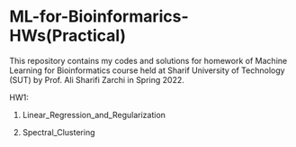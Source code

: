 # ML-for-Bioinformarics-HWs(Practical)

This repository contains my codes and solutions for homework of Machine Learning for Bioinformatics course held at Sharif University of Technology (SUT) by Prof. Ali Sharifi Zarchi in Spring 2022.


HW1:
  1. Linear_Regression_and_Regularization
  
  2. Spectral_Clustering
